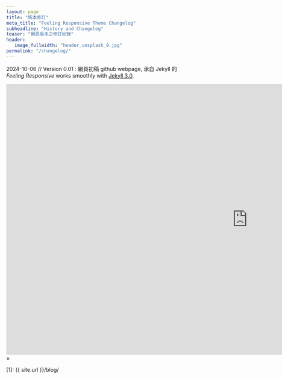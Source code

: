 ```yaml
---
layout: page
title: "版本修訂"
meta_title: "Feeling Responsive Theme Changelog"
subheadline: "History and Changelog"
teaser: "網頁版本之修訂紀錄"
header:
   image_fullwidth: "header_unsplash_9.jpg"
permalink: "/changelog/"
---
```

2024-10-06 // Version 0.01
:   網頁初稿 github webpage, 承自 Jekyll 的  *Feeling Responsive* works smoothly with [Jekyll 3.0](http://jekyllrb.com/news/2015/10/26/jekyll-3-0-released/).


<div id="videoModal" class="reveal-modal large" data-reveal="">
  <div class="flex-video widescreen vimeo" style="display: block;">
    <iframe width="1280" height="720" src="https://www.youtube.com/embed/3b5zCFSmVvU" frameborder="0" allowfullscreen></iframe>
  </div>
  <a class="close-reveal-modal">&#215;</a>
</div>

 [1]: {{ site.url }}/blog/
